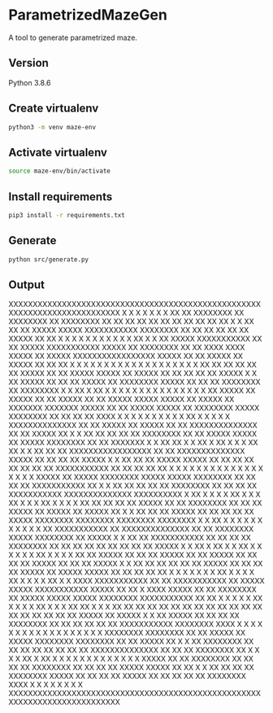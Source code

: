 # ParametrizedMazeGen

A tool to generate parametrized maze.

## Version

Python 3.8.6

## Create virtualenv

```bash
python3 -m venv maze-env
```

## Activate virtualenv

```bash
source maze-env/bin/activate
```

## Install requirements

```bash
pip3 install -r requirements.txt
```

## Generate

```bash
python src/generate.py
```

## Output

XXXXXXXXXXXXXXXXXXXXXXXXXXXXXXXXXXXXXXXXXXXXXXXXXXXXXXXXXXXXXXXXXXXXXXXXXXX
X     X                X                          X                    X  X
X XX XX XXXXXXXX XX XXXXXXXX XX XXXXXXXX XX XX XX XX XX XX XX XX XX XX XX X
X XX XX XX XXXXX XXXXX XXXXXXXXXXX XXXXXXXX XX XX XX XX XX XX XXXXX XX XX X
X    X   X       X     X           X         X X      X X           XX    X
X XX XXXXX XXXXXXXXXXX XX XX XXXXX XXXXXXXXXXX XXXXX XX XXXXXXXX XX XX XXXX
XXXX XXXXX XX XXXXX XXXXXXXXXXXXXXXXX XXXXX XX XX XXXXX XX XXXXX XX XX XX X
X  X X   X  X X     X   X     X     X X   X  X X                 X  X     X
X XX XX XX XX XX XX XXXXX XX XX XXXXX XXXXX XX XXXXX XX XX XX XX XX XXXXX X
X XX XXXXX XX XX XX XXXXX XX XXXXXXXX XXXXX XX XX XX XXXXXXXX XX XXXXXXXX X
X XX X     XX  X  X X     X         X     X X   X    X      X  X X  X     X
X XX XXXXX XX XXXXX XX XX XXXXX XX XX XXXXX XXXXX XXXXX XX XXXXX XX XXXXXXX
XXXXXXX XXXXX XX XX XXXXX XXXXX XX XXXXXXXX XXXXX XXXXXXXX XX XX XX XX XXXX
X     X  X     X X     X      X             X  X  X        XX    X   X X  X
X XXXXXXXXXXXXXX XX XX XXXXX XX XXXXX XX XX XXXXXXXXXXXXXX XX XX XXXXX XX X
X XX XX XX XX XX XXXXXXXX XX XX XXXXX XXXXX XX XXXXX XXXXXXXX XX XX XXXXXXX
X X  XX XX X           X     XX X  XX X   X              X       XX XX    X
X XX XX XX XXXXXXXXXXXXXXXXX XX XX XXXXXXXXXXXXXX XXXXX XX XX XX XX XXXXX X
X XX XX XX XXXXX XXXXX XX XX XX XX XX XX XX XX XXXXXXXXXXX XX XX XX XX XX X
X       X  X   X    X     X     X  X   X X   X        X    X      X     X X
X XXXXX XX XXXXX XXXXXXXX XXXXX XXXXX XXXXXXXX XX XX XX XX XXXXXXXXXXX XX X
X XX XX XX XX XX XXXXXXXX XX XX XX XX XXXXXXXXXXX XXXXXXXXXXXXXX XXXXXXXXXX
X XX     X X  X  X        XX  X     X     X XX X   X X        XX X     X  X
X XX XX XX XX XX XXXXX XX XX XXXXXXXX XX XX XX XXXXX XX XXXXX XX XXXXX XX X
X XX XX XX XXXXX XX XX XX XX XX XXXXX XXXXXXXX XXXXXXXX XXXXXXXX XXXXXXXX X
X XX           X  X             X   X X                 X  X     X      X X
X XX XXXXXXXXXXX XX XXXXXXXXXXXXXX XX XX XXXXXXXX XXXXX XXXXXXXX XX XXXXX X
X XX XX XXXXXXXXXXX XX XX XX XX XXXXXXXX XX XX XX XX XX XX XX XX XX XXXXX X
X XX        X       XX X   X XX X      X  X X  X   X    XX     X  X       X
X XX XX XXXXX XX XX XX XXXXX XX XX XXXXX XX XX XX XX XXXXX XX XX XX XXXXX X
X XX XX XX XX XX XX XXXXX XX XX XX XX XXXXX XX XXXXX XXXXX XX XX XX XX XX X
X  X X  X  X  X  XX X     X   X  X XX           X        X X      X XX  X X
XXXX XXXXXXXXXXX XX XX XXXXXXXXXXX XX XXXXX XXXXX XXXXXXXXXXX XXXXX XX XX X
XXXX XXXXX XX XX XXXXXXXX XX XXXXX XXXXX XXXXX XXXXXXXX XXXXXXXXXXX XX XX X
X  X X   X    XX X      X X  X  XX     X     X        X XX       XX X     X
X XX XX XX XX XX XX XX XX XX XX XX XX XX XX XX XX XX XX XX XXXXX XX XXXXX X
X XX XXXXX XX XX XX XX XXXXXXXX XX XX XX XX XX XX XXXXXXXXXXX XXXXXXXX XXXX
X        X    X   X  X        X X  X   X    X   X       X   X X      X X  X
X XXXXXXXX XXXXXXXX XX XX XXXXX XX XXXXX XXXXXXXX XXXXXXXX XX XX XXXXX XX X
X XX XXXXXXXX XX XX XX XX XX XX XX XX XXXXXXXXXXXXXX XX XX XX XXXXXXXX XX X
X          X  X  XX  X XX X     X     X   X     X X  X  X   X        X X  X
X XXXXX XX XX XXXXXXXX XX XX XX XX XXXXXXXX XX XX XX XX XXXXX XXXXX XX XX X
X XX XX XX XX XXXXXXXX XXXXX XX XX XX XX XXXXX XX XX XX XX XX XXXXXXXX XXXX
X          X  X            X    X                 X                    X  X
XXXXXXXXXXXXXXXXXXXXXXXXXXXXXXXXXXXXXXXXXXXXXXXXXXXXXXXXXXXXXXXXXXXXXXXXXXX